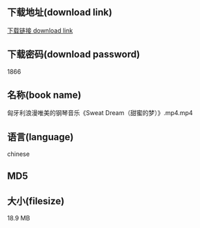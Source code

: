 ## 下载地址(download link)
[下载链接 download link](https://tutu365.netlify.app/?s=%E5%8C%88%E7%89%99%E5%88%A9%E6%B5%AA%E6%BC%AB%E5%94%AF%E7%BE%8E%E7%9A%84%E9%92%A2%E7%90%B4%E9%9F%B3%E4%B9%90%E3%80%8ASweat+Dream%EF%BC%88%E7%94%9C%E8%9C%9C%E7%9A%84%E6%A2%A6%EF%BC%89%E3%80%8B.mp4)

## 下载密码(download password)
1866

## 名称(book name)
匈牙利浪漫唯美的钢琴音乐《Sweat Dream（甜蜜的梦）》.mp4.mp4

## 语言(language)
chinese

## MD5


## 大小(filesize)
18.9 MB
